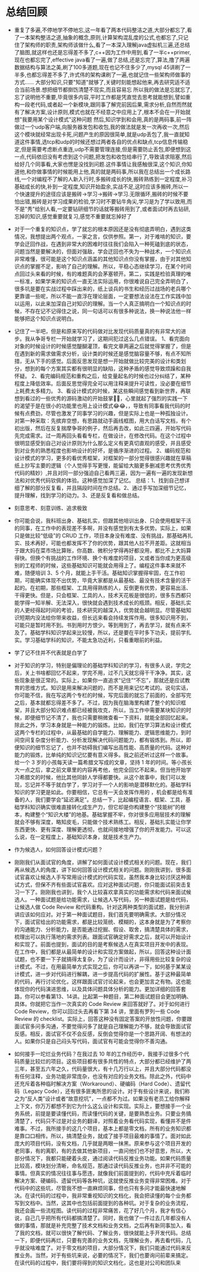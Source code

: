 # 总结回顾

+  重复了多遍,不停地学不停地忘,这一年看了两本代码整洁之道,大部分都忘了,看了一本架构整洁之道,抽象的概念,原则,计算架构混乱度的公式,也都忘了,只记住了架构师的职责,架构师该做什么,看了一本深入理解java虚拟机三遍,还总结了脑图,就这样也还是忘得差不多了,c++因为工作中用到,看了一半c++primer,现在也都忘完了,effective java看了一遍,做了总结,还是忘完了,算法,撸了两遍数据结构与算法之美,刷了100多道题,现在也记不住多少了,mysql 45讲刷了一半多,也都忘得差不多了,许式伟的架构课刷了一遍,也就记住一些架构师做事的方式......    大部分知识,只要"知道"就够了,关键时刻能想起他来,再去研究适不适合当前场景.想把细节都捯饬清楚不现实,而且容易忘   所以我的做法是忘就忘了,忘了说明他不重要,毕竟很多内容,平时工作都是凭直觉去思考就能想到,譬如重构一段老代码,或者起一个新模块,跟同事了解完前因后果,需求分析,自然而然就有了解决方案,设计原则,模式也就在不经意之中应用上了,根本不会在一开始就想"我要用某个设计模式"这种问题    然后,知识学到和会用,真的是两码事,前一阵做过一个udp客户端,向服务器发包和收包,我的做法就是发一次再收一次,然后这个模块就经常出现卡死,问题产生的原因很简单,就是udp丢包了,我一直就知道这件事情,选tcp和udp的时候还想过两者各自的优点和缺点,tcp信息传输稳定,但是需要考虑断点重连,udp不需要管理连接,但是需要防止丢包,即便想到这一点,代码依旧没有考虑到这个问题,把发包和收包给串行了,导致请求阻塞,然后给好几个同事看,大家也愣是没找到问题.这件事情让我感触很深,这个知识,你知道他,和你做事情的时候能用上他,真的就是两码事,所以我在总结出一个成长路线,一个对编程不了解的人新入行时,多搬砖成长的快,搬砖熟练到一定程度,补习基础成长的快,补到一定程度,知识开始盈余,实战不足,这时应该多搬砖,所以一个快速提升的途径应该是搬砖->学习->搬砖->学习.无限循环,搬砖的时候不要怕出错,搬砖是对学习成果的检验,学习时不要钻牛角尖,学习是为了学以致用,而不是"秀"给别人看,一定要钻研细节的话就等搬砖用到了,或者面试时再去钻研,忘掉的知识,感觉重要就复习,感觉不重要就忘掉好了
+ 对于一个重复的知识点，学了就忘的根本原因还是没有彻底弄明白，遇到这类情况，我想提出两个观点，一家之言，仅供参照。第一，对于难啃的知识，要学会迂回作战，在遇到非常大的困难时往往我们会陷入一种死磕到底的状态，问题当然是要解决的，但面对强敌，学会迂回也不失为一种战术，一个知识点非常难懂，很可能是这个知识点涵盖的其他知识点你没有掌握，由于对其他知识点的掌握不足，影响了自己的理解。所以，平稳心态继续学习，在某个时间点回过头来看的时候，有的难题真的会茅塞顿开。第二，实践是检验真理的唯一标准，如果学来的知识点一直无法实际运用，你很难说自己完全弄明白了，很多坑是要在实战过程中踩出来的，纸上谈兵的书生和经历过战场的老兵哪个更靠谱一些呢，所以不能一直浮在理论层面，一定要想法设法在工作实践中加以运用，以此来加深自己对知识的理解。当一个人真正搞明白一个知识点的时候，不存在记不记得住之说，同一句话可以有很多种说法，换一种说法他一样能够把这个知识点说明白。
+ 记住了一半吧，但是和原来写的代码做对比发现代码质量真的有非常大的进步。我从争哥专栏一开始就学习了，这期间犯过这么几点错误。 1、看完面向对象的时候设计的时候感觉醍醐灌顶，看完文章两遍之后就觉得掌握了，但是在遇到新的需求做需求分析，设计类的时候还是感觉脑容量不够，有点不知所措，无从下手的感觉。后面反思发现是想一开始就做比较完美的设计和类划分，想到的每个方案其实都有很明显的缺陷，这种矛盾的感觉导致烦躁和自我怀疑。 2、看完编码规范和重构之后，给变量起名的时候也过分纠结了，某种程度上降低效率。后面反思觉得完全可以用注释来提升可读性，没必要在细节上耗费太多精力。 3、看设计模式的时候，某这些瞬间感觉看到新世界，再联想到看过的一些优秀的源码激动的开始鼓掌🤣🤣，心里就起了强烈的实践一下的渴望于是在很小的功能里也用上设计模式😂😂，，导致有同事看我代码的时候有点费劲，尽管也激发了同事学习的兴趣，但是实际上也是一种孤独设计。 对第一种采取：先摈弃空想，有思路就动手画线框图，用大白话写文档，有个初出版，然后在反复揣摩争哥的例子，然后再去改，如此三四遍，开始写代码先完成需求。过一周再回头看看专栏，在做设计，在修改代码。在这个过程中很明显感受到自己对设计原则为什么那么定义有更真切直观的感受，并且感受到对业务的熟悉程度也影响设计的好坏，是循序渐进的过程。 2、编码规范和设计模式的学习，更多的看优秀框架，对框架的一部分觉得很感兴趣就在草稿纸上抄写主要的逻辑（个人觉得手写更慢，能留给大脑更多删减思考优秀优秀代码的精妙）,并且对同一部分强迫自己看两三遍，因为一遍有一遍的发现新想法和对优秀代码钦佩的体验。这种感觉加深了记忆。 总结：1、找到自己想详细了解的部分反复看，并且隔段时间在作总结。2、通过手写加深细节记忆，提升理解，找到学习的动力。3、还是反复看和做总结。
+ 刻意思考、刻意训练、追求极致

+ 你可能会说，我科班出身、基础扎实，但跟其他培训出身、只会使用框架干活的同事，在工作中的表现差不多啊，并没有感觉到有太多优势。实际上，如果只是做比较“低级”的 CRUD 工作，项目本身没有难度、没有挑战，那基础再扎实、技术再好，可能也都发挥不了你的优势，跟其他人拉不开差距。这就相当于跟大妈在菜市场比算账，你高数、微积分学得再好都没用，都比不上大妈算得快。但换个有挑战的工作环境、换个有难度的项目，又或者当你成为更高级别的工程师的时候，这些基础知识可能就会用得上了。编程这件事本来就不难，随便培训 3、5 个月，就能上手干活。基础知识掌握得牢固，在工作初期，可能确实体现不出优势，毕竟大家都是从最基础、最没有技术含量的活干起的。在初期，那些框架、工具用得熟练的人，反倒更有优势，更容易出活、干得更快。但是，只会框架、工具的人，技术天花板是很低的，很多东西都只能学得一知半解、无法深入，很快就会遇到技术成长的瓶颈。相反，基础扎实的人更经得起时间的考验，技术研究的越深入，优势就会越明显。尽管基础知识短期内没法给你带来收益，但长远来看会持续发挥作用。很多知识用不到，可能只是暂时用不到。书到用时方恨少。等到用到了，再去学习，就有点来不及了。基础学科知识学起来比较慢，所以，还是要在平时多下功夫，提前学扎实。学习基础学科的知识，不能太急功近利，只看重眼前的利益。
+ 学了记不住并不代表就是白学了
+ 对于知识的学习，特别是偏理论的基础学科知识的学习，有很多人说，学完之后，关上书啥都回忆不起来，学完不用，过不几天就忘得干干净净。其实，这些现象是很正常的。实际上，如果你一直追求“记住”“不忘”，那就还是应试教育的思维方式。知识是用来解决问题的，而不是用来记忆考试的。说句实话，你可能不信，我在写这两个专栏的时候，写完后面的就忘了前面的，全部写完之后，基本就都忘得差不多了。不过，因为我在脑海里构建了整个的知识框架，并且大部分知识难点都已经被我攻克，所以，当工作中需要某块知识的时候，即便细节记不清了，我也只需要稍微查看一下资料，就能全部回忆起来。除此之外，学习本身就是一种能力的锻炼。比如，我们在学习算法和设计模式这两个专栏的过程中，从最基础的自学能力、理解能力、逻辑思维能力，到时间空间复杂度分析能力、分析发现解决代码问题能力，都有锻炼到。所以，即便知识的细节忘记了，也并不妨碍我们编写出高性能、高质量的代码。这种对能力的锻炼，比单纯的知识记忆要有意义得多。我之前还听过这样一个故事。给一个 3 岁的小孩每天读一篇希腊文写成的文章，坚持 1 年的时间。等小孩长大一点之后，拿之前文章里的内容再考他，他完全回忆不起来。但当他开始学习希腊文的时候，他比其他同龄人学得都要快。从这个故事中，我们可以发现，忘记并不等于就白学了，学习对于一个人的影响是潜移默化的。基础学科知识的学习更是如此。你要相信，它总有一天会发挥作用的 ，机会都是给有准备的人，我们要学会“延迟满足”。总结一下，比起编程语言、框架、工具，基础学科知识确实很难直接转化成生产力，但它却是你构建整个“技能树”的根本，构建整个“知识大楼”的地基。基础掌握不牢，你对很多应用层技术的理解就会不够有深度，略知皮毛，只能做个技术熟练工。相反，基础扎实能让你学东西更快、更有深度、理解更透彻，也就间接地增强了你的开发能力。可以这么说，在一定程度上，基础知识本身，就是技术生产力。
+ 作为候选人，如何回答设计模式问题？
+ 刚刚我们从面试官的角度，讲解了如何面试设计模式相关的问题。现在，我们再从候选人的角度，讲下如何回答设计模式相关的问题。刚刚我讲到，很多面试官喜欢让候选人手写常用设计模式的代码实现，虽然我本身比较讨厌这种面试方式，但保不齐有些面试官喜欢。应对这种面试问题，你只能面试前突击复习一下了。刚刚我也讲到，我个人比较喜欢拿真实的功能需求和代码来面试候选人。一种面试题是给功能需求，让候选人写代码，另一种面试题是给代码，让候选人做 Code Review 和代码重构。针对这两种类型的面试题，我分别讲讲应该如何应对。对于第一种面试题目，我们首先要明确需求。大部分情况下，面试官给出的功能需求，都是比较笼统、模糊的，这本身就是为了考察你的沟通能力、分析能力，是否能通过挖掘、假设、取舍，搞清楚具体的需求，梳理出可以执行落地的需求列表。跟面试官确定好需求之后，就可以开始设计和实现了。前面也提到，面试的目的是考察候选人在真实项目开发中的表现。在工作中，我们都是从最简单的设计和实现方案做起，所以，回答这种设计面试题，也不要一下子就搞得太复杂，为了设计而设计，非得用些比较复杂的设计模式。不过，在用最简单方式实现之后，你可以再讲一下，如何基于某某设计模式，进一步对代码进行解耦，进一步提高代码的扩展性。基于这种最简单的代码，再行讨论优化，这样跟面试官讨论起来，也会更加言之有物。这也能体现你的代码演进思维，以及具体问题具体分析的能力。更加详细的回答套路，你可以参看第13、14讲。比起第一种题目，第二种面试题目会更加明确、具体。你就把它当作一次真实的 Code Review 来回答就好了。对于如何进行 Code Review，你可以回过头去再看下第 34 讲，里面有罗列一些 Code Review 的 checklist。实际上，回答这种没有固定答案的开放性问题，你要跟面试官多问多沟通，不要觉得问多了就是自己理解能力不够，就会导致面试官反感。相反，面试官不仅不会反感，反倒会觉得你是一个思路开阔、有想法的人。如果你只是自己闷头写代码，面试官有可能会觉得你不善沟通。
+ 如何接手一坨烂业务代码？在我过去 10 年的工作经历中，我接手过很多个代码质量比较烂的项目。这些项目都有很多共性的特点，大部分都已经维护了两三年，甚至五六年之久，代码量很大，有十几万行以上，并且大部分代码都没有任何注释，业务功能非常庞杂，也没有对应的业务文档。除此之外，代码中还充斥着各种临时解决方案（Workaround）、硬编码（Hard Code）、遗留代码（Legacy Code），还有很多匪夷所思的设计。对于有些设计来说，我们称之为“反人类”设计或者“故意挖坑”，一点都不为过。如果没有老员工给你解释上下文，你万万都想不到它为什么这么设计和实现。实际上，要想接手一个业务系统，前提是要读懂代码，而读懂代码的关键，是要熟悉业务。只要业务搞清楚了，代码只不过是对业务的翻译，对照着业务看代码实现，看懂并不是件难事。不过，我所接手的这几个项目，基本上都是零文档，所有的业务知识都是靠口口相传。所以，搞清楚业务，就成了接手项目最难的事情了。面对如此庞大的项目代码，没有文档，几乎就是两眼一抹黑。原来参与这个项目开发的老同事，有的离职，有的去做其他新项目，一直问他们也不好意思，所以，大部分情况下，我都只能硬着头皮，通过阅读代码反推业务功能。如果代码质量比较高，模块划分清晰，命名规范，那通过读代码反推业务，也并非不可能的事情。但真实的情况往往事与愿违，就像我们前面提到的，代码中充斥着临时解决方案、硬编码、遗留代码等各种坑，这就使反推业务变得非常困难。对于代码中的这些坑，尽管我不想一直麻烦同事，但也只有多问才能最快速地解决。在读代码的过程中，我非常重视知识的文档化，我会把读懂的每个业务都写到文档中。当然，这其中也包括前面提到的各种坑。对于复杂的业务流程，我还会画一些流程图。读代码的过程非常痛苦，花了好几个月，我才有信心说，自己几乎把所有代码都搞清楚了。同时，我也做了一件过去几年都没有人做的事情，那就是补充完整了技术文档和业务文档，之后再有新同事加入，看了我的文档，就可以很快了解代码、了解业务，很快就能上手开发代码。总结一下，即便代码再烂，只要有完善的业务文档，先理解业务，再去看代码，几乎就没啥难度了。对于零文档的项目，大部分情况下，我们只能通过代码来反推业务。当然，对于有些坑来说，必要的情况下，我们也要询问前辈来搞定。在读代码的过程中，我们要将得到的知识文档化，这也是对公司和团队来